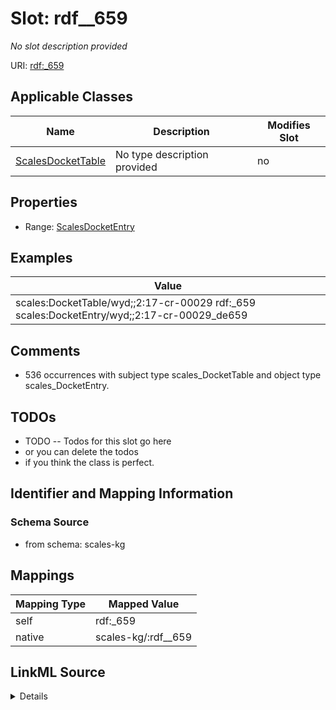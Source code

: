 

# Slot: rdf__659


_No slot description provided_





URI: [rdf:_659](http://www.w3.org/1999/02/22-rdf-syntax-ns#_659)



<!-- no inheritance hierarchy -->





## Applicable Classes

| Name | Description | Modifies Slot |
| --- | --- | --- |
| [ScalesDocketTable](../classes/ScalesDocketTable.md) | No type description provided |  no  |







## Properties

* Range: [ScalesDocketEntry](../classes/ScalesDocketEntry.md)






## Examples

| Value |
| --- |
| scales:DocketTable/wyd;;2:17-cr-00029 rdf:_659 scales:DocketEntry/wyd;;2:17-cr-00029_de659 |

## Comments

* 536 occurrences with subject type scales_DocketTable and object type scales_DocketEntry.

## TODOs

* TODO -- Todos for this slot go here
* or you can delete the todos
* if you think the class is perfect.

## Identifier and Mapping Information







### Schema Source


* from schema: scales-kg




## Mappings

| Mapping Type | Mapped Value |
| ---  | ---  |
| self | rdf:_659 |
| native | scales-kg/:rdf__659 |




## LinkML Source

<details>
```yaml
name: rdf__659
description: No slot description provided
todos:
- TODO -- Todos for this slot go here
- or you can delete the todos
- if you think the class is perfect.
comments:
- 536 occurrences with subject type scales_DocketTable and object type scales_DocketEntry.
examples:
- value: scales:DocketTable/wyd;;2:17-cr-00029 rdf:_659 scales:DocketEntry/wyd;;2:17-cr-00029_de659
from_schema: scales-kg
rank: 1000
slot_uri: rdf:_659
alias: rdf__659
domain_of:
- scales_DocketTable
range: scales_DocketEntry

```
</details>